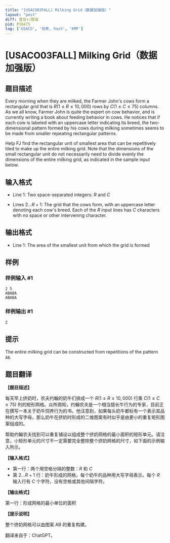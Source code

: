 ```yaml
---
title: "[USACO03FALL] Milking Grid（数据加强版）"
layout: "post"
diff: 普及+/提高
pid: P10475
tag: ['USACO', '哈希, hash', 'KMP']
---
```

# [USACO03FALL] Milking Grid（数据加强版）
## 题目描述

Every morning when they are milked, the Farmer John's cows form a rectangular grid that is $R (1 \leq R \leq 10,000)$ rows by $C (1 \leq C \leq 75)$ columns. As we all know, Farmer John is quite the expert on cow behavior, and is currently writing a book about feeding behavior in cows. He notices that if each cow is labeled with an uppercase letter indicating its breed, the two-dimensional pattern formed by his cows during milking sometimes seems to be made from smaller repeating rectangular patterns.

Help FJ find the rectangular unit of smallest area that can be repetitively tiled to make up the entire milking grid. Note that the dimensions of the small rectangular unit do not necessarily need to divide evenly the dimensions of the entire milking grid, as indicated in the sample input below.
## 输入格式

- Line $1$: Two space-separated integers: $R$ and $C$

- Lines $2\dots R+1$: The grid that the cows form, with an uppercase letter denoting each cow's breed. Each of the $R$ input lines has $C$ characters with no space or other intervening character.
## 输出格式

- Line 1: The area of the smallest unit from which the grid is formed
## 样例

### 样例输入 #1
```
2 5 
ABABA 
ABABA

```
### 样例输出 #1
```
2
```
## 提示

The entire milking grid can be constructed from repetitions of the pattern `AB`.
## 题目翻译

**【题目描述】**

每天早上挤奶时，农夫约翰的奶牛们排成一个 $R (1 \leq R \leq 10,000)$ 行乘 $C (1 \leq C \leq 75)$ 列的矩形网格。众所周知，约翰农夫是一个相当擅长牛行为的专家，目前正在撰写一本关于奶牛饲养行为的书。他注意到，如果每头奶牛都标有一个表示其品种的大写字母，那么奶牛在挤奶时形成的二维图案有时似乎是由更小的重复矩形图案组成的。

帮助约翰农夫找到可以重复铺设以组成整个挤奶网格的最小面积的矩形单元。请注意，小矩形单元的尺寸不一定需要完全整除整个挤奶网格的尺寸，如下面的示例输入所示。

**【输入格式】**

- 第一行：两个用空格分隔的整数：$R$ 和 $C$
- 第 $2\dots R+1$ 行：奶牛形成的网格，每个奶牛的品种用大写字母表示。每个 $R$ 输入行有 $C$ 个字符，没有空格或其他间隔字符。

**【输出格式】**

第一行：形成网格的最小单位的面积

**【提示说明】**

整个挤奶网格可以由图案 AB 的重复构建。

翻译来自于：ChatGPT。
